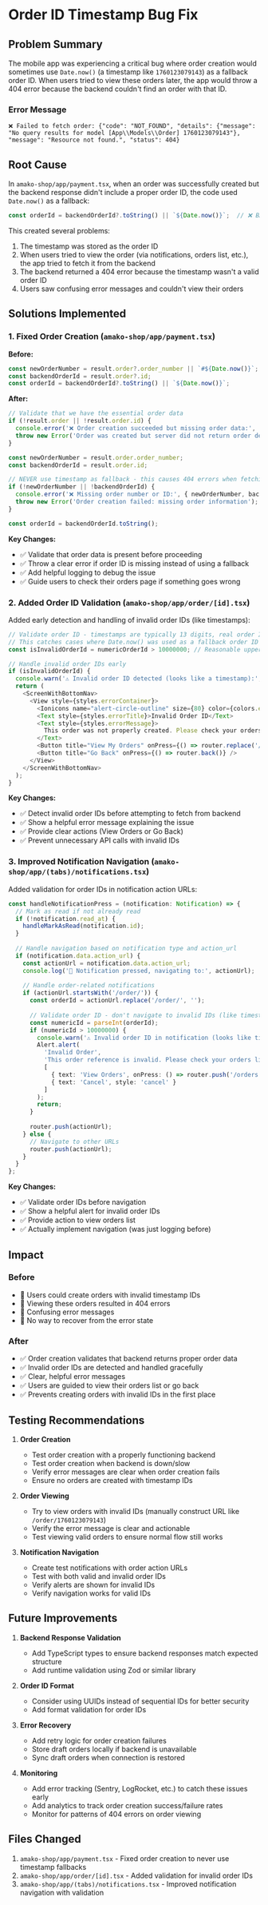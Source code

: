 # Order ID Timestamp Bug Fix

## Problem Summary

The mobile app was experiencing a critical bug where order creation would sometimes use `Date.now()` (a timestamp like `1760123079143`) as a fallback order ID. When users tried to view these orders later, the app would throw a 404 error because the backend couldn't find an order with that ID.

### Error Message
```
❌ Failed to fetch order: {"code": "NOT_FOUND", "details": {"message": "No query results for model [App\\Models\\Order] 1760123079143"}, "message": "Resource not found.", "status": 404}
```

## Root Cause

In `amako-shop/app/payment.tsx`, when an order was successfully created but the backend response didn't include a proper order ID, the code used `Date.now()` as a fallback:

```typescript
const orderId = backendOrderId?.toString() || `${Date.now()}`;  // ❌ BAD
```

This created several problems:
1. The timestamp was stored as the order ID
2. When users tried to view the order (via notifications, orders list, etc.), the app tried to fetch it from the backend
3. The backend returned a 404 error because the timestamp wasn't a valid order ID
4. Users saw confusing error messages and couldn't view their orders

## Solutions Implemented

### 1. Fixed Order Creation (`amako-shop/app/payment.tsx`)

**Before:**
```typescript
const newOrderNumber = result.order?.order_number || `#${Date.now()}`;
const backendOrderId = result.order?.id;
const orderId = backendOrderId?.toString() || `${Date.now()}`;
```

**After:**
```typescript
// Validate that we have the essential order data
if (!result.order || !result.order.id) {
  console.error('❌ Order creation succeeded but missing order data:', result);
  throw new Error('Order was created but server did not return order details. Please check your orders page.');
}

const newOrderNumber = result.order.order_number;
const backendOrderId = result.order.id;

// NEVER use timestamp as fallback - this causes 404 errors when fetching order later
if (!newOrderNumber || !backendOrderId) {
  console.error('❌ Missing order number or ID:', { newOrderNumber, backendOrderId });
  throw new Error('Order creation failed: missing order information');
}

const orderId = backendOrderId.toString();
```

**Key Changes:**
- ✅ Validate that order data is present before proceeding
- ✅ Throw a clear error if order ID is missing instead of using a fallback
- ✅ Add helpful logging to debug the issue
- ✅ Guide users to check their orders page if something goes wrong

### 2. Added Order ID Validation (`amako-shop/app/order/[id].tsx`)

Added early detection and handling of invalid order IDs (like timestamps):

```typescript
// Validate order ID - timestamps are typically 13 digits, real order IDs are much smaller
// This catches cases where Date.now() was used as a fallback order ID
const isInvalidOrderId = numericOrderId > 10000000; // Reasonable upper bound for order IDs

// Handle invalid order IDs early
if (isInvalidOrderId) {
  console.warn('⚠️ Invalid order ID detected (looks like a timestamp):', numericOrderId);
  return (
    <ScreenWithBottomNav>
      <View style={styles.errorContainer}>
        <Ionicons name="alert-circle-outline" size={80} color={colors.error[500]} />
        <Text style={styles.errorTitle}>Invalid Order ID</Text>
        <Text style={styles.errorMessage}>
          This order was not properly created. Please check your orders list or try placing a new order.
        </Text>
        <Button title="View My Orders" onPress={() => router.replace('/orders')} />
        <Button title="Go Back" onPress={() => router.back()} />
      </View>
    </ScreenWithBottomNav>
  );
}
```

**Key Changes:**
- ✅ Detect invalid order IDs before attempting to fetch from backend
- ✅ Show a helpful error message explaining the issue
- ✅ Provide clear actions (View Orders or Go Back)
- ✅ Prevent unnecessary API calls with invalid IDs

### 3. Improved Notification Navigation (`amako-shop/app/(tabs)/notifications.tsx`)

Added validation for order IDs in notification action URLs:

```typescript
const handleNotificationPress = (notification: Notification) => {
  // Mark as read if not already read
  if (!notification.read_at) {
    handleMarkAsRead(notification.id);
  }
  
  // Handle navigation based on notification type and action_url
  if (notification.data.action_url) {
    const actionUrl = notification.data.action_url;
    console.log('📱 Notification pressed, navigating to:', actionUrl);
    
    // Handle order-related notifications
    if (actionUrl.startsWith('/order/')) {
      const orderId = actionUrl.replace('/order/', '');
      
      // Validate order ID - don't navigate to invalid IDs (like timestamps)
      const numericId = parseInt(orderId);
      if (numericId > 10000000) {
        console.warn('⚠️ Invalid order ID in notification (looks like timestamp):', numericId);
        Alert.alert(
          'Invalid Order',
          'This order reference is invalid. Please check your orders list.',
          [
            { text: 'View Orders', onPress: () => router.push('/orders') },
            { text: 'Cancel', style: 'cancel' }
          ]
        );
        return;
      }
      
      router.push(actionUrl);
    } else {
      // Navigate to other URLs
      router.push(actionUrl);
    }
  }
};
```

**Key Changes:**
- ✅ Validate order IDs before navigation
- ✅ Show a helpful alert for invalid order IDs
- ✅ Provide action to view orders list
- ✅ Actually implement navigation (was just logging before)

## Impact

### Before
- 🔴 Users could create orders with invalid timestamp IDs
- 🔴 Viewing these orders resulted in 404 errors
- 🔴 Confusing error messages
- 🔴 No way to recover from the error state

### After
- ✅ Order creation validates that backend returns proper order data
- ✅ Invalid order IDs are detected and handled gracefully
- ✅ Clear, helpful error messages
- ✅ Users are guided to view their orders list or go back
- ✅ Prevents creating orders with invalid IDs in the first place

## Testing Recommendations

1. **Order Creation**
   - Test order creation with a properly functioning backend
   - Test order creation when backend is down/slow
   - Verify error messages are clear when order creation fails
   - Ensure no orders are created with timestamp IDs

2. **Order Viewing**
   - Try to view orders with invalid IDs (manually construct URL like `/order/1760123079143`)
   - Verify the error message is clear and actionable
   - Test viewing valid orders to ensure normal flow still works

3. **Notification Navigation**
   - Create test notifications with order action URLs
   - Test with both valid and invalid order IDs
   - Verify alerts are shown for invalid IDs
   - Verify navigation works for valid IDs

## Future Improvements

1. **Backend Response Validation**
   - Add TypeScript types to ensure backend responses match expected structure
   - Add runtime validation using Zod or similar library

2. **Order ID Format**
   - Consider using UUIDs instead of sequential IDs for better security
   - Add format validation for order IDs

3. **Error Recovery**
   - Add retry logic for order creation failures
   - Store draft orders locally if backend is unavailable
   - Sync draft orders when connection is restored

4. **Monitoring**
   - Add error tracking (Sentry, LogRocket, etc.) to catch these issues early
   - Add analytics to track order creation success/failure rates
   - Monitor for patterns of 404 errors on order viewing

## Files Changed

1. `amako-shop/app/payment.tsx` - Fixed order creation to never use timestamp fallbacks
2. `amako-shop/app/order/[id].tsx` - Added validation for invalid order IDs
3. `amako-shop/app/(tabs)/notifications.tsx` - Improved notification navigation with validation





